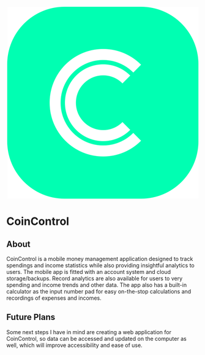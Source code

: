 <div style="text-align:center">

![icon](img/icon.png ':size=25%')

</div>

# CoinControl

## About

CoinControl is a mobile money management application designed to track spendings and income statistics while also providing insightful analytics to users. The mobile app is fitted with an account system and cloud storage/backups. Record analytics are also available for users to very spending and income trends and other data. The app also has a built-in calculator as the input number pad for easy on-the-stop calculations and recordings of expenses and incomes.

## Future Plans

Some next steps I have in mind are creating a web application for CoinControl, so data can be accessed and updated on the computer as well, which will improve accessibility and ease of use.
